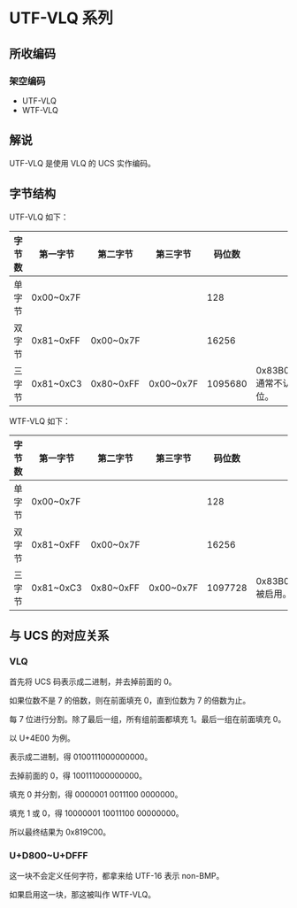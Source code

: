 # UTF-VLQ 系列

## 所收编码
### 架空编码
- UTF-VLQ
- WTF-VLQ

## 解说
UTF-VLQ 是使用 VLQ 的 UCS 实作编码。

## 字节结构
UTF-VLQ 如下：

|字节数|第一字节|第二字节|第三字节|码位数|注释|
|-|-|-|-|-|-|
|单字节|0x00\~0x7F|||128||
|双字节|0x81\~0xFF|0x00\~0x7F||16256||
|三字节|0x81\~0xC3|0x80\~0xFF|0x00\~0x7F|1095680|0x83B000\~0x83BF7F 通常不认为是合法码位。|

WTF-VLQ 如下：

|字节数|第一字节|第二字节|第三字节|码位数|注释|
|-|-|-|-|-|-|
|单字节|0x00\~0x7F|||128||
|双字节|0x81\~0xFF|0x00\~0x7F||16256||
|三字节|0x81\~0xC3|0x80\~0xFF|0x00\~0x7F|1097728|0x83B000\~0x83BF7F 被启用。|

## 与 UCS 的对应关系
### VLQ
首先将 UCS 码表示成二进制，并去掉前面的 0。

如果位数不是 7 的倍数，则在前面填充 0，直到位数为 7 的倍数为止。

每 7 位进行分割。除了最后一组，所有组前面都填充 1。最后一组在前面填充 0。

以 U+4E00 为例。

表示成二进制，得 0100111000000000。

去掉前面的 0，得 100111000000000。

填充 0 并分割，得 0000001 0011100 0000000。

填充 1 或 0，得 10000001 10011100 00000000。

所以最终结果为 0x819C00。

### U+D800\~U+DFFF
这一块不会定义任何字符，都拿来给 UTF-16 表示 non-BMP。

如果启用这一块，那这被叫作 WTF-VLQ。
